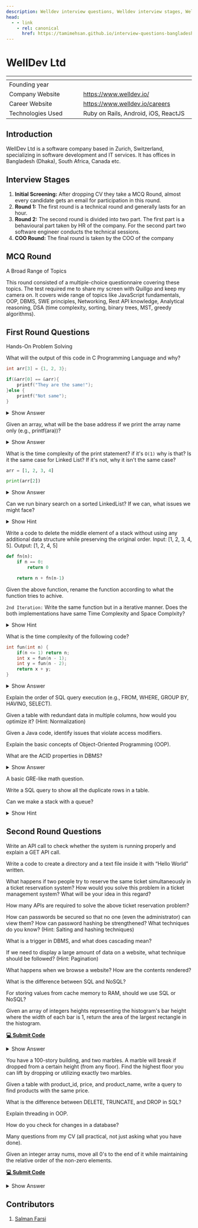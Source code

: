 ```yaml
---
description: Welldev interview questions, Welldev interview stages, Welldev interview details, Welldev interview question and answers
head:
  - - link
    - rel: canonical
      href: https://tamimehsan.github.io/interview-questions-bangladesh/companies/welldev
---
```

# WellDev Ltd

| <img width="441" height="1"> | <img width="441" height="1"> |
| :-| :- |
| Founding year | |
| Company Website | https://www.welldev.io/ |
| Career Website | https://www.welldev.io/careers |
| Technologies Used| Ruby on Rails, Android, iOS, ReactJS |

## Introduction

WellDev Ltd is a software company based in Zurich, Switzerland, specializing in software development and IT services. It has offices in Bangladesh (Dhaka), South Africa, Canada etc.

## Interview Stages

1. **Initial Screening:** After dropping CV they take a MCQ Round, almost every candidate gets an email for participation in this round.
2. **Round 1:** The first round is a technical round and generally lasts for an hour.
3. **Round 2:** The second round is divided into two part. The first part is a behavioural part taken by HR of the company. For the second part two software engineer conducts the technical sessions.
4. **COO Round:** The final round is taken by the COO of the company

## MCQ Round

A Broad Range of Topics

This round consisted of a multiple-choice questionnaire covering these topics. The test required me to share my screen with Quillgo and keep my camera on. It covers wide range of topics like JavaScript fundamentals, OOP, DBMS, SWE principles, Networking, Rest API knowledge, Analytical reasoning, DSA (time complexity, sorting, binary trees, MST, greedy algorithms).

## First Round Questions

Hands-On Problem Solving

<article>

What will the output of this code in C Programming Language and why?

```C
int arr[3] = {1, 2, 3};

if(&arr[0] == &arr){
    printf("They are the same!");
}else {
    printf("Not same");
}
```

<details><summary>Show Answer</summary>

The name of the array is a pointer to the first item of the Array.
So it will print "They are the same!"

</details>
</article>

<article>

Given an array, what will be the base address if we print the array name only (e.g., printf(ara))?
<details><summary>Show Answer</summary>

It will print the address of the first item of the array.
In C, you can't pass array to functions by "Pass by value".
So when you pass an array to an function (for example: printf(arr)),
the compiler will actually pass the pointer to the first element. 
You can easily test this hypothesis by doing something like this:

```C
int arr[1] = {100};

if(arr == &arr){
    printf("Yay!\n");
}

if(arr == &arr[0]){
    printf("Damn!");
}
```

The above code should print

```bash
Yay!
Damn!
```

</details>
</article>

<article>

What is the time complexity of the print statement?
if it's `O(1)` why is that? Is it the same case for Linked List?
If it's not, why it isn't the same case?
```python
arr = [1, 2, 3, 4]

print(arr[2])
```
<details><summary>Show Answer</summary>

`Tip:`
Learn about stack and heap memory and their use cases when memory is allocated.
Learn about compile time and runtime memory allocation.

</details>
</article>

<article>

Can we run binary search on a sorted LinkedList? If we can, what issues we might face?
<details><summary>Show Hint</summary>

Think about how and why arrays can be divided easily but LinkedList can't be.
</details>
</article>

<article>

Write a code to delete the middle element of a stack without using any additional data structure while preserving the original order. Input: [1, 2, 3, 4, 5]. Output: [1, 2, 4, 5]
</article>

<article>

```python
def fn(n):
    if n == 0:
        return 0

    return n + fn(n-1)
```

Given the above function, rename the function according to what the function tries to achive.

`2nd Iteration:`
Write the same function but in a iterative manner.
Does the both implementations have same Time Complexity and Space Complxity?

<details><summary>Show Hint</summary>

Write down the stack trace of the recursive function and try to speak aloud while doing so.
After getting what the function returns, rename the function accordingly.

For the second iterations, a simple loop will be the answer.
However, think deeply about the fundamental difference between the two implementations.
One of the implementation uses a Data structure, one doesn't. So their space complexity won't be same.

</details>
</article>

<article>

What is the time complexity of the following code?

```C
int fun(int n) {
    if(n <= 1) return n;
    int x = fun(n - 1);
    int y = fun(n - 2);
    return x + y;
}
```

<details><summary>Show Answer</summary>

</details>
</article>

<article>

Explain the order of SQL query execution (e.g., FROM, WHERE, GROUP BY, HAVING, SELECT).

</article>

<article>

Given a table with redundant data in multiple columns, how would you optimize it? (Hint: Normalization)
</article>

<article>

Given a Java code, identify issues that violate access modifiers.
</article>

<article>

Explain the basic concepts of Object-Oriented Programming (OOP).
</article>

<article>

What are the ACID properties in DBMS?
<details><summary>Show Answer</summary>

ACID is a set of properties of database transactions intended to guarantee data validity despite errors, power failures, and other mishaps. Databases that support this are called ACID compliance. The properties are

- **Atomicity:** Each statement in a transaction (to read, write, update or delete data) is treated as a single unit. Either the entire statement is executed, or none of it is executed.
- **Consistency:** Ensures the databases remain consistent following some predefined business logic both before and after the transaction
- **Isolation:** Each transaction executes in such a way that one is not affected by other s though they were occurring only one.
- **Durability:** The data changes by a successfull transaction is saved even in the event of system failure

> [!IMPORTANT]
> Atomicity, isolation and durability are properties of the database, whereas consistency is a property of the application. The C in ACID was tossed in to make the acronym work. [ref: Martin Kleppmann, Designing Data Intensive Applications]

</details>
</article>

<article>

A basic GRE-like math question.
</article>

<article>

Write a SQL query to show all the duplicate rows in a table.
</article>

<article>

Can we make a stack with a queue?
<details><summary>Show Hint</summary>

Think multiple queue.
</details>
</article>

## Second Round Questions

<article>

Write an API call to check whether the system is running properly and explain a GET API call.
</article>

<article>

Write a code to create a directory and a text file inside it with “Hello World” written.
</article>

<article>

What happens if two people try to reserve the same ticket simultaneously in a ticket reservation system? How would you solve this problem in a ticket management system? What will be your idea in this regard?
</article>

<article>

How many APIs are required to solve the above ticket reservation problem?
</article>

<article>

How can passwords be secured so that no one (even the administrator) can view them? How can password hashing be strengthened? What techniques do you know? (Hint: Salting and hashing techniques)
</article>

<article>

What is a trigger in DBMS, and what does cascading mean?
</article>

<article>

If we need to display a large amount of data on a website, what technique should be followed? (Hint: Pagination)
</article>

<article>

What happens when we browse a website? How are the contents rendered?
</article>

<article>

What is the difference between SQL and NoSQL?
</article>

<article>

For storing values from cache memory to RAM, should we use SQL or NoSQL?
</article>

<article>

Given an array of integers heights representing the histogram's bar height where the width of each bar is 1, return the area of the largest rectangle in the histogram.

[**💻 Submit Code**](https://leetcode.com/problems/largest-rectangle-in-histogram/description/)
<details><summary>Show Answer</summary>

::: code-group

```C++ [Stack]
// src: https://www.geeksforgeeks.org/largest-rectangular-area-in-a-histogram-using-stack/
int largestRectangleArea(vector<int>& hist) {
    int n = hist.size();
    stack<int> s;

    int max_area = 0;
    int tp;
    int area_with_top;
    int i = 0;
    while (i < n) {
        if (s.empty() || hist[s.top()] <= hist[i]){
            s.push(i++);
        } else {
            tp = s.top();
            s.pop();

            area_with_top = hist[tp] * (s.empty() ? i : i - s.top() - 1);
            max_area = max(max_area,area_with_top);
        }
    }

    while (s.empty() == false) {
        tp = s.top();
        s.pop();

        area_with_top = hist[tp] * (s.empty() ? i : i - s.top() - 1);
        max_area = max(max_area,area_with_top);
    }

    return max_area;
}
```

```C++ [Segment Tree]
#include <bits/stdc++.h>
using namespace std;
#define ll long long
#define pii pair<ll,ll>
#define F first
#define S second
const int MAX = 1e9+5;
const int N = 200005;
pii segtree[4*N];
int ara[N],n;

void build(int node,int l,int r ){
    if( l == r ){
        segtree[node] = {ara[l],l};
        return;
    }
    int mid = (l+r)/2;
    build(node*2,l,mid);
    build(node*2+1,mid+1,r);
    segtree[node] = min( segtree[node*2],segtree[node*2+1] );
}

pii query(int node,int L,int R,int l,int r){
    if( l>R or r<L ) return {MAX,-1};
    if( l>=L and r<=R ) return segtree[node];
    int mid = (l+r)/2;
    return min( query(node*2,L,R,l,mid), query(node*2+1,L,R,mid+1,r) );
}

ll getRect(int l,int r){
    if( l>r ) return 0;
    auto pp = query(1,l,r,0,n-1);
    ll res = (r-l+1)*pp.F;
    return max({ res, getRect(l,pp.S-1),getRect(pp.S+1,r) });
}
int main(){
    cin>>n;
    for(int i=0;i<n;i++) cin>>ara[i];
    build(1,0,n-1);

    cout<<getRect(0,n-1);
}
```

:::

</details>
</article>

<article>

You have a 100-story building, and two marbles. A marble will break if dropped from a certain height (from any floor). Find the highest floor you can lift by dropping or utilizing exactly two marbles.
</article>

<article>

Given a table with product_id, price, and product_name, write a query to find products with the same price.
</article>

<article>

What is the difference between DELETE, TRUNCATE, and DROP in SQL?
</article>

<article>

Explain threading in OOP.
</article>

<article>

How do you check for changes in a database?
</article>

<article>

Many questions from my CV (all practical, not just asking what you have done).
</article>

<article>

Given an integer array nums, move all 0's to the end of it while maintaining the relative order of the non-zero elements.

[**💻 Submit Code**](https://leetcode.com/problems/move-zeroes/description/)
<details><summary>Show Answer</summary>

```C++
void moveZeroes(vector<int>& nums) {
    int i = 0;
    for(int j=0;j<nums.size();j++){
        swap(nums[i], nums[j]);
        if( nums[i] != 0 ) i++;
    }
}
```

</details>
</article>

## Contributors

1. [Salman Farsi](https://www.linkedin.com/in/salmanfarsi0/)
